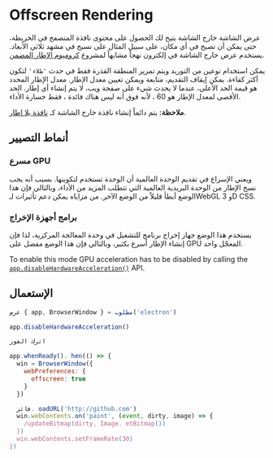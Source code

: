 # Offscreen Rendering

عرض الشاشة خارج الشاشة يتيح لك الحصول على محتوى نافذة المتصفح في الخريطة، حتى يمكن أن تصبح في أي مكان، على سبيل المثال على نسيج في مشهد ثلاثي الأبعاد. يستخدم عرض خارج الشاشة في إلكترون نهجاً مشابهاً لمشروع [كروميوم الإطار المضمن](https://bitbucket.org/chromiumembedded/cef).

يمكن استخدام نوعين من التوريد ويتم تمرير المنطقة القذرة فقط في حدث `'طلاء'` لتكون أكثر كفاءة. يمكن إيقاف التقديم، متابعة ويمكن تعيين معدل الإطار. معدل الإطار المحدد هو قيمة الحد الأعلى، عندما لا يحدث شيء على صفحة ويب، لا يتم إنشاء أي إطار. الحد الأقصى لمعدل الإطار هو 60 ، لأنه فوق أنه ليس هناك فائدة ، فقط خسارة الأداء.

**ملاحظة:** يتم دائماً إنشاء نافذة خارج الشاشة كـ [نافذة بلا إطار](../api/frameless-window.md).

## أنماط التصيير

### مسرع GPU

ويعني الإسراع في تقديم الوحدة العالمية أن الوحدة تستخدم لتكوينها. بسبب أنه يجب نسخ الإطار من الوحدة البريدية العالمية التي تتطلب المزيد من الأداء، وبالتالي فإن هذا الوضع أبطأ قليلاً من الوضع الآخر. من مزاياه يمكن دعم تأثيرات لـWebGL و 3D CSS.

### برامج أجهزة الإخراج

يستخدم هذا الوضع جهاز إخراج برنامج للتشغيل في وحدة المعالجة المركزية، لذا فإن إنشاء الإطار أسرع بكثير، وبالتالي فإن هذا الوضع مفضل على GPU المعجّل واحد.

To enable this mode GPU acceleration has to be disabled by calling the [`app.disableHardwareAcceleration()`][disablehardwareacceleration] API.

## الإستعمال

``` javascript
عرض { app, BrowserWindow } = مطلوب('electron')

app.disableHardwareAcceleration()

اترك الفوز

app.whenReady(). hen(() => {
  win = BrowserWindow({
    webPreferences: {
      offscreen: true
    }
  })

  فائز. oadURL('http://github.com')
  win.webContents.on('paint', (event, dirty, image) => {
    /updateBitmap(dirty, Image. etBitmap())
  })
  win.webContents.setFrameRate(30)
})
```

[disablehardwareacceleration]: ../api/app.md#appdisablehardwareacceleration
